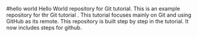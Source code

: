 #hello world
Hello World repository for Git tutorial.
This is an example repository for thr Git tutorial .
This tutorial focuses mainly on Git and using GitHub as its remote.
This repository is built step by step in the tutorial.
It now includes steps for github.
